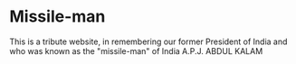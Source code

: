 # Missile-man
This is a tribute website, in remembering our former President of India and who was known as the "missile-man" of India A.P.J. ABDUL KALAM

